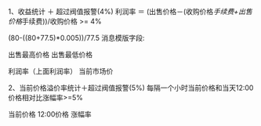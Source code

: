 1、收益统计 ＋ 超过阀值报警(4%)
利润率 ＝ (出售价格－(收购价格*手续费+出售价格*手续费))/收购价格 >= 4%

(80-((80+77.5)*0.005))/77.5
消息模版字段:

出售最高价格
出售最低价格

利润率（上面利润率）
当前市场价


2、当前价格溢价率统计＋超过阀值报警(5%)
每隔一个小时当前价格和当天12:00价格相对比涨幅率>=5%

当前价格
12:00价格
涨幅率






